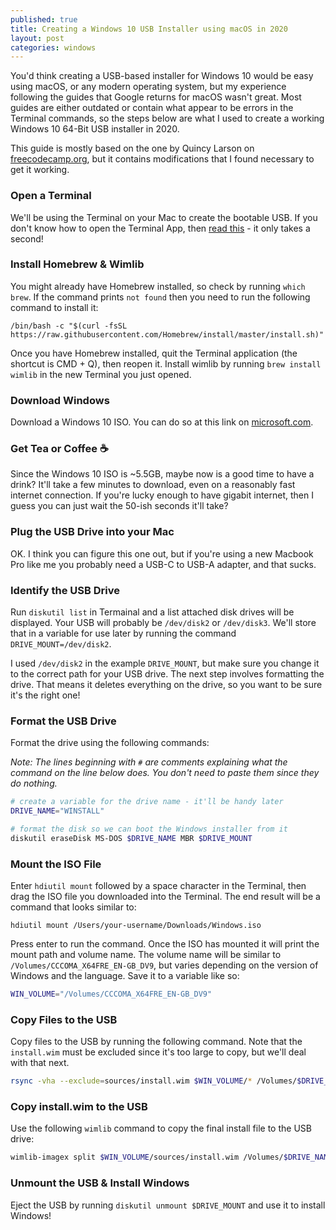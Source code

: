 ```yaml
---
published: true
title: Creating a Windows 10 USB Installer using macOS in 2020
layout: post
categories: windows
---
```


You'd think creating a USB-based installer for Windows 10 would be easy using
macOS, or any modern operating system, but my experience following the guides
that Google returns for macOS wasn't great. Most guides are either outdated or
contain what appear to be errors in the Terminal commands, so the steps below
are what I used to create a working Windows 10 64-Bit USB installer in 2020.

This guide is mostly based on the one by Quincy Larson on
[freecodecamp.org](https://www.freecodecamp.org/news/how-make-a-windows-10-usb-using-your-mac-build-a-bootable-iso-from-your-macs-terminal/),
but it contains modifications that I found necessary to get it working.


### Open a Terminal
We'll be using the Terminal on your Mac to create the bootable USB. If you
don't know how to open the Terminal App, then [read this](https://support.apple.com/en-gb/guide/terminal/apd5265185d-f365-44cb-8b09-71a064a42125/mac) - it only takes a second!

### Install Homebrew & Wimlib
You might already have Homebrew installed, so check by running `which brew`. If
the command prints `not found` then you need to run the following command to
install it:

```
/bin/bash -c "$(curl -fsSL https://raw.githubusercontent.com/Homebrew/install/master/install.sh)"
```

Once you have Homebrew installed, quit the Terminal application (the shortcut
is CMD + Q), then reopen it. Install wimlib by running `brew install wimlib` in
the new Terminal you just opened.

### Download Windows
Download a Windows 10 ISO. You can do so at this link on [microsoft.com](https://www.microsoft.com/en-us/software-download/windows10ISO).

### Get Tea or Coffee ☕
Since the Windows 10 ISO is ~5.5GB, maybe now is a good time to have a drink?
It'll take a few minutes to download, even on a reasonably fast internet
connection. If you're lucky enough to have gigabit internet, then I guess you
can just wait the 50-ish seconds it'll take?

### Plug the USB Drive into your Mac
OK. I think you can figure this one out, but if you're using a new Macbook Pro
like me you probably need a USB-C to USB-A adapter, and that sucks.

### Identify the USB Drive
Run `diskutil list` in Termainal and a list attached disk drives will be
displayed. Your USB will probably be `/dev/disk2` or `/dev/disk3`. We'll
store that in a variable for use later by running the command
`DRIVE_MOUNT=/dev/disk2`.

I used `/dev/disk2` in the example `DRIVE_MOUNT`, but make sure you change it to the correct path for your USB drive. The next step involves formatting the drive. That means it deletes everything on the drive, so you want to be sure it's the right one!

### Format the USB Drive
Format the drive using the following commands:

_Note: The lines beginning with `#` are comments explaining what the command on the line below does. You don't need to paste them since they do nothing._

```bash
# create a variable for the drive name - it'll be handy later
DRIVE_NAME="WINSTALL"

# format the disk so we can boot the Windows installer from it
diskutil eraseDisk MS-DOS $DRIVE_NAME MBR $DRIVE_MOUNT
```

### Mount the ISO File
Enter `hdiutil mount` followed by a space character in the Terminal, then drag
the ISO file you downloaded into the Terminal. The end result will be a command
that looks similar to:

```
hdiutil mount /Users/your-username/Downloads/Windows.iso
```

Press enter to run the command. Once the ISO has mounted it will print the
mount path and volume name. The volume name will be similar to
`/Volumes/CCCOMA_X64FRE_EN-GB_DV9`, but varies depending on the version of
Windows and the language. Save it to a variable like so:

```bash
WIN_VOLUME="/Volumes/CCCOMA_X64FRE_EN-GB_DV9"
```

### Copy Files to the USB
Copy files to the USB by running the following command. Note that the
`install.wim` must be excluded since it's too large to copy, but we'll deal
with that next.

```bash
rsync -vha --exclude=sources/install.wim $WIN_VOLUME/* /Volumes/$DRIVE_NAME
```

### Copy install.wim to the USB
Use the following `wimlib` command to copy the final install file to the USB
drive: 

```bash
wimlib-imagex split $WIN_VOLUME/sources/install.wim /Volumes/$DRIVE_NAME/sources/install.swm 4000
```

### Unmount the USB & Install Windows
Eject the USB by running `diskutil unmount $DRIVE_MOUNT` and use it to install
Windows!